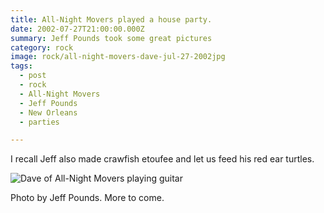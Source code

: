 ```yaml
---
title: All-Night Movers played a house party.
date: 2002-07-27T21:00:00.000Z
summary: Jeff Pounds took some great pictures
category: rock
image: rock/all-night-movers-dave-jul-27-2002jpg
tags:
  - post
  - rock
  - All-Night Movers
  - Jeff Pounds
  - New Orleans
  - parties

---
```

I recall Jeff also made crawfish etoufee and let us feed his red ear turtles.

![Dave of All-Night Movers playing guitar](/static/img/rock/all-night-movers-dave-jul-27-2002.jpg "Dave of All-Night Movers playing guitar")

Photo by Jeff Pounds. More to come.